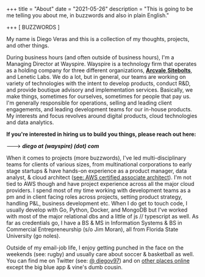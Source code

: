 +++
title = "About"
date = "2021-05-26"
description = "This is going to be me telling you about me, in buzzwords and also in plain English."

+++
[ BUZZWORDS ]


My name is Diego Veras and this is a collection of my thoughts, projects, and other things.

During business hours (and often outside of business hours), I'm a Managing Director at Wayspire. Wayspire is a technology firm that operates as a holding company for three different organizations, [**Arcvale**](https://arcvale.com/),[**Sitebolts**](https://sitebolts.com/), and Lenetic Labs. We do a lot, but in general, our teams are working on variety of technologies with the intent to develop products, conduct R&D, and provide boutique advisory and implementation services. Basically, we make things, sometimes for ourselves, sometimes for people that pay us. I'm generally responsible for operations, selling and leading client engagements, and leading development teams for our in-house products. My interests and focus revolves around digital products, cloud technologies and data analytics. 

**If you're interested in hiring us to build you things, please reach out here:**

---> ***diego at (wayspire) (dot) com***



When it comes to projects (more buzzwords), I've led multi-disciplinary teams for clients of various sizes, from multinational corporations to early stage startups & have hands-on experience as a product manager, data analyst, & cloud architect ([see: AWS certified associate architect](https://www.linkedin.com/in/diego-veras/details/certifications/)). I'm not tied to AWS though and have project experience across all the major cloud providers. I spend most of my time working with development teams as a pm and in client facing roles across projects, setting product strategy, handling P&L, business development etc. When I do get to touch code, I usually develop with Go, Python, Docker, and MongoDB but I've worked with most of the major relational dbs and a little of js // typescript as well. As far as credentials go, I have a BS & MS in Information Systems & BS in Commercial Entrepreneurship (s/o Jim Moran), all from Florida State University (go noles). 

Outside of my email-job life, I enjoy getting punched in the face on the weekends (see: rugby) and usually care about soccer & basketball as well. You can find me on Twitter (see: [@ diegov97](https://twitter.com/diegov97)) and on [other places online](https://dverasc.github.io/showcase/socials/) except the big blue app & vine's dumb cousin.
